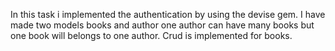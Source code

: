 In this task i implemented the authentication by using the devise gem.
I have made two models books and author one author can have many books but one book will belongs to one author. 
Crud is implemented for books. 
